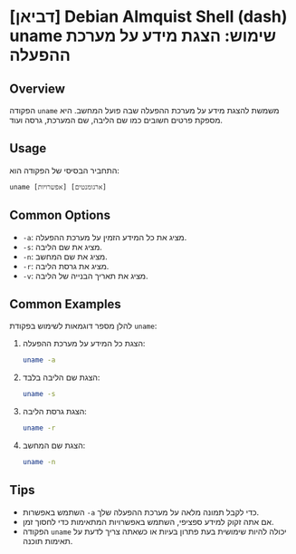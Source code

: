 # [דביאן] Debian Almquist Shell (dash) uname שימוש: הצגת מידע על מערכת ההפעלה

## Overview
הפקודה `uname` משמשת להצגת מידע על מערכת ההפעלה שבה פועל המחשב. היא מספקת פרטים חשובים כמו שם הליבה, שם המערכת, גרסה ועוד.

## Usage
התחביר הבסיסי של הפקודה הוא:

```
uname [אפשרויות] [ארגומנטים]
```

## Common Options
- `-a`: מציג את כל המידע הזמין על מערכת ההפעלה.
- `-s`: מציג את שם הליבה.
- `-n`: מציג את שם המחשב.
- `-r`: מציג את גרסת הליבה.
- `-v`: מציג את תאריך הבנייה של הליבה.

## Common Examples
להלן מספר דוגמאות לשימוש בפקודת `uname`:

1. הצגת כל המידע על מערכת ההפעלה:
   ```sh
   uname -a
   ```

2. הצגת שם הליבה בלבד:
   ```sh
   uname -s
   ```

3. הצגת גרסת הליבה:
   ```sh
   uname -r
   ```

4. הצגת שם המחשב:
   ```sh
   uname -n
   ```

## Tips
- השתמש באפשרות `-a` כדי לקבל תמונה מלאה על מערכת ההפעלה שלך.
- אם אתה זקוק למידע ספציפי, השתמש באפשרויות המתאימות כדי לחסוך זמן.
- הפקודה `uname` יכולה להיות שימושית בעת פתרון בעיות או כשאתה צריך לדעת על תאימות תוכנה.
